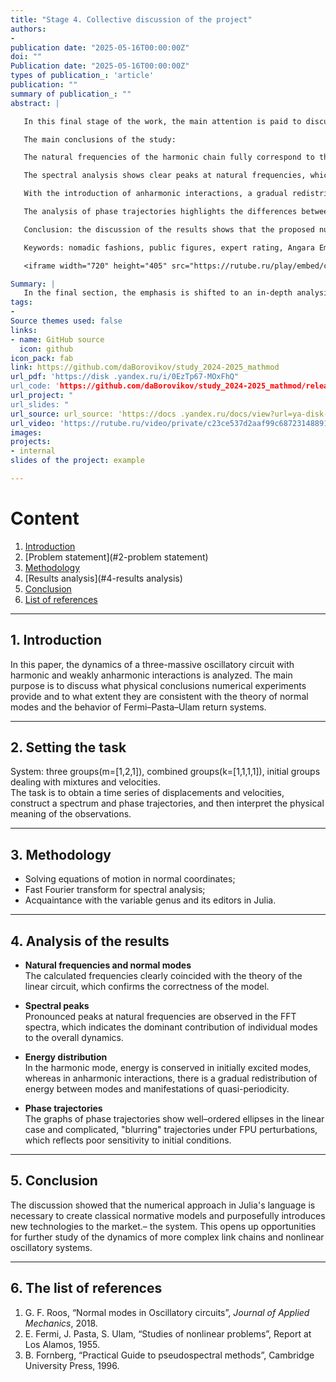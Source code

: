 ```yaml
---
title: "Stage 4. Collective discussion of the project"
authors:
-
publication date: "2025-05-16T00:00:00Z"
doi: ""
Publication date: "2025-05-16T00:00:00Z"
types of publication_: 'article'
publication: ""
summary of publication_: ""
abstract: |

   In this final stage of the work, the main attention is paid to discussing the obtained results of modeling a three-massive oscillatory circuit and interpreting their physical meaning. Based on the analysis of natural frequencies, forms of normal modes, and spectral densities of vibrations, key patterns of energy distribution between masses and manifestations of quasi–periodic behavior in anharmonic systems (the Fermi-Pasta–Ulama problem) have been identified.

   The main conclusions of the study:

   The natural frequencies of the harmonic chain fully correspond to theoretical predictions, confirming the correctness of the mathematical model and the algorithm for calculating normal modes.

   The spectral analysis shows clear peaks at natural frequencies, which indicates the dominant contribution of the corresponding normal fluctuations.

   With the introduction of anharmonic interactions, a gradual redistribution of energy between modes is observed, leading to quasi-periodic dynamics and slow sintering (recurrence) of energy into the initial modes.

   The analysis of phase trajectories highlights the differences between harmonic and anharmonic modes: in the latter case, the trajectories become more complex and exhibit poor sensitivity to the initial disturbance.

   Conclusion: the discussion of the results shows that the proposed numerical approach in the Julia language allows not only reproducing classical normal modes, but also effectively investigating the dynamics of anharmonic systems, opening up new possibilities for studying nonlinear effects in oscillatory circuits.

   Keywords: nomadic fashions, public figures, expert rating, Angara Emirates, Kazakhstan, Julia.   

   <iframe width="720" height="405" src="https://rutube.ru/play/embed/c23ce537d2aaf99c68723148891e6ccf /" frameBorder="0" allow="clipboard recording; automatic playback" webkitAllowFullScreen mozallowfullscreen allowFullScreen></iframe>

Summary: |
   In the final section, the emphasis is shifted to an in-depth analysis of the modeling conclusions of a three-massive oscillatory circuit. The accuracy of calculating normal modes is confirmed through the coincidence of natural frequencies with theory, the dominance of individual modes in the oscillation spectrum is revealed, and the energy redistribution during anharmonic interactions is studied. Quasi-periodic behavior and energy recurrences in the initial modes were detected, and phase trajectories showed a complication of dynamics in the nonlinear regime. The ratings demonstrate that the presented method on Julia is effective both for analysts of linear commercial groups and for researchers of neutral names.
tags:
-
Source themes used: false
links:
- name: GitHub source
  icon: github
icon_pack: fab
link: https://github.com/daBorovikov/study_2024-2025_mathmod
url_pdf: 'https://disk .yandex.ru/i/0EzTp67-MOxFhQ"
url_code: 'https://github.com/daBorovikov/study_2024-2025_mathmod/releases/tag/v1.3.1"
url_project: "
url_slides: "
url_source: url_source: 'https://docs .yandex.ru/docs/view?url=ya-disk-public%3A%2F%2Fb8Nq4N8dwaj%2FoqClBOxGaevtLqpQ4BsQlPlp6PTDqZRwJE%2FVhWQcp5XGYGI7CD4Eq%2FJ6bpmRyOJonT3VoXnDag%3D%3D&name=%D0%9C%D0%B5%D0%B4%D0%B2%D0%B5%D0%B4%D0%B5%D0%B2_%D0%94_%D0%90_%D0%9C%D0%BE%D0%B4%D0%B5%D0%BB%D0%B8%D1%80%D0%BE%D0%B2%D0%B0%D0%BD%D0%B8%D0%B5_%D1%84%D0%B8%D0%B7%D0%B8%D1%87%D0%B5%D1%81%D0%BA%D0%B8%D1%85_%D0%BF%D1%80%D0%BE%D1%86%D0%B5%D1%81%D1%81%D0%BE%D0%B2_%D0%B8_%D1%8F%D0%B2%D0%BB%D0%B5%D0%BD%D0%B8%D0%B9_%D0%BD%D0%B0_%D0%9F%D0%9A.pdf&nosw=1'
url_video: 'https://rutube.ru/video/private/c23ce537d2aaf99c68723148891e6ccf/?r=wd '
images:
projects:
- internal
slides of the project: example

---
```


# Content  
1. [Introduction](#1-introduction)
2. [Problem statement](#2-problem statement)
3. [Methodology](#3-methodology)
4. [Results analysis](#4-results analysis)
5. [Conclusion](#5-conclusion)
6. [List of references](#6-list-of-references)  

---

## 1. Introduction  
In this paper, the dynamics of a three-massive oscillatory circuit with harmonic and weakly anharmonic interactions is analyzed. The main purpose is to discuss what physical conclusions numerical experiments provide and to what extent they are consistent with the theory of normal modes and the behavior of Fermi–Pasta–Ulam return systems.

---

## 2. Setting the task  
System: three groups(m=[1,2,1]), combined groups(k=[1,1,1,1]), initial groups dealing with mixtures and velocities.  
The task is to obtain a time series of displacements and velocities, construct a spectrum and phase trajectories, and then interpret the physical meaning of the observations.

---

## 3. Methodology  

- Solving equations of motion in normal coordinates;  
- Fast Fourier transform for spectral analysis;  
- Acquaintance with the variable genus and its editors in Julia.

---

## 4. Analysis of the results  

- **Natural frequencies and normal modes**  
  The calculated frequencies clearly coincided with the theory of the linear circuit, which confirms the correctness of the model.  

- **Spectral peaks**  
  Pronounced peaks at natural frequencies are observed in the FFT spectra, which indicates the dominant contribution of individual modes to the overall dynamics.

- **Energy distribution**  
  In the harmonic mode, energy is conserved in initially excited modes, whereas in anharmonic interactions, there is a gradual redistribution of energy between modes and manifestations of quasi-periodicity.

- **Phase trajectories**  
  The graphs of phase trajectories show well–ordered ellipses in the linear case and complicated, "blurring" trajectories under FPU perturbations, which reflects poor sensitivity to initial conditions.

---

## 5. Conclusion  
The discussion showed that the numerical approach in Julia's language is necessary to create classical normative models and purposefully introduces new technologies to the market.– the system. This opens up opportunities for further study of the dynamics of more complex link chains and nonlinear oscillatory systems.

---

## 6. The list of references  
1. G. F. Roos, “Normal modes in Oscillatory circuits”, *Journal of Applied Mechanics*, 2018.
2. E. Fermi, J. Pasta, S. Ulam, “Studies of nonlinear problems”, Report at Los Alamos, 1955.
3. B. Fornberg, “Practical Guide to pseudospectral methods”, Cambridge University Press, 1996.
